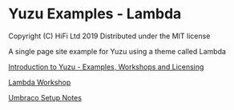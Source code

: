 # Yuzu Examples - Lambda

Copyright (C) HiFi Ltd 2019
Distributed under the MIT license  

A single page site example for Yuzu using a theme called Lambda

[Introduction to Yuzu - Examples, Workshops and Licensing](https://balancedweb.blob.core.windows.net:443/docs/Yuzu%20Introduction.pdf)

[Lambda Workshop](https://balancedweb.blob.core.windows.net:443/docs/Lambda%20Workshop.pdf)

[Umbraco Setup Notes](https://balancedweb.blob.core.windows.net:443/docs/Umbraco%20setup%20notes.pdf)